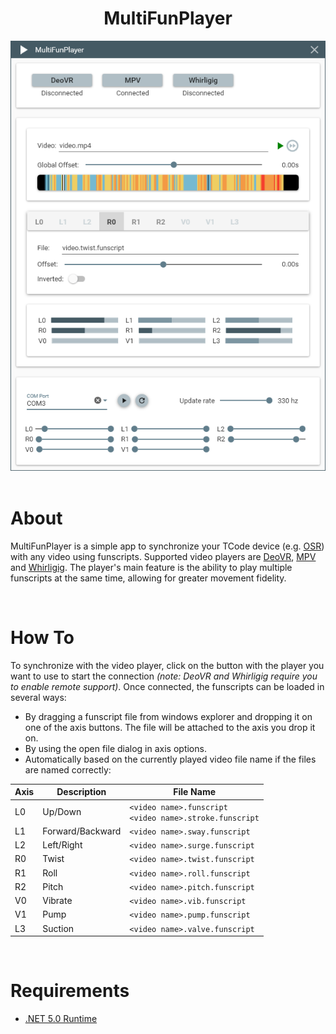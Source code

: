 <div align="center">
    <h1>MultiFunPlayer</h1>
    <img src="Assets/screenshot.png"/>
</div>
<br/>

# About

MultiFunPlayer is a simple app to synchronize your TCode device (e.g. [OSR](https://www.patreon.com/tempestvr)) with any video using funscripts. Supported video players are [DeoVR](https://deovr.com/), [MPV](https://mpv.io/) and [Whirligig](http://whirligig.xyz/).
The player's main feature is the ability to play multiple funscripts at the same time, allowing for greater movement fidelity.

<br/>

# How To

To synchronize with the video player, click on the button with the player you want to use to start the connection *(note: DeoVR and Whirligig require you to enable remote support)*. Once connected, the funscripts can be loaded in several ways:

* By dragging a funscript file from windows explorer and dropping it on one of the axis buttons. The file will be attached to the axis you drop it on.
* By using the open file dialog in axis options.
* Automatically based on the currently played video file name if the files are named correctly:

| Axis | Description | File Name |
|-|-|-|
| L0 | Up/Down | `<video name>.funscript` <br/> `<video name>.stroke.funscript` |
| L1 | Forward/Backward | `<video name>.sway.funscript` |
| L2 | Left/Right | `<video name>.surge.funscript` |
| R0 | Twist | `<video name>.twist.funscript` |
| R1 | Roll | `<video name>.roll.funscript` |
| R2 | Pitch | `<video name>.pitch.funscript` |
| V0 | Vibrate | `<video name>.vib.funscript` |
| V1 | Pump | `<video name>.pump.funscript` |
| L3 | Suction | `<video name>.valve.funscript` |

<br/>

# Requirements

* [.NET 5.0 Runtime](https://dotnet.microsoft.com/download/dotnet/current/runtime)